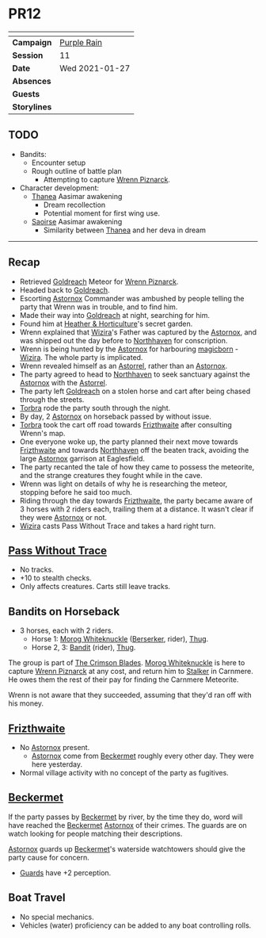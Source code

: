 # PR12

| []() | |
| --- | --- |
| **Campaign** | [Purple Rain](../README.md) |
| **Session** | 11 |
| **Date** | Wed 2021-01-27 |
| **Absences** | |
| **Guests** | |
| **Storylines** | |

## TODO

- Bandits:
  - Encounter setup
  - Rough outline of battle plan
    - Attempting to capture [Wrenn Piznarck](../../../astarus/people/wrenn-piznarck.md).
- Character development:
  - [Thanea](../../../astarus/people/thanea.md) Aasimar awakening
    - Dream recollection
    - Potential moment for first wing use.
  - [Saoirse](../../../astarus/people/saoirse.md) Aasimar awakening
    - Similarity between [Thanea](../../../astarus/people/thanea.md) and her deva in dream

---

## Recap

- Retrieved [Goldreach](../../../astarus/civilisations/kingdom-of-astor/settlements/goldreach/README.md) Meteor for [Wrenn Piznarck](../../../astarus/people/wrenn-piznarck.md).
- Headed back to [Goldreach](../../../astarus/civilisations/kingdom-of-astor/settlements/goldreach/README.md).
- Escorting [Astornox](../../../astarus/civilisations/kingdom-of-astor/organisations/astornox.md) Commander was ambushed by people telling the party that Wrenn was in trouble, and to find him.
- Made their way into [Goldreach](../../../astarus/civilisations/kingdom-of-astor/settlements/goldreach/README.md) at night, searching for him.
- Found him at [Heather & Horticulture](../../../astarus/civilisations/kingdom-of-astor/settlements/goldreach/places/heather-and-horticulture.md)'s secret garden.
- Wrenn explained that [Wizira](../../../astarus/people/wizira.md)'s Father was captured by the [Astornox](../../../astarus/civilisations/kingdom-of-astor/organisations/astornox.md), and was shipped out the day before to [Northhaven](../../../astarus/places/cities/northhaven.md) for conscription.
- Wrenn is being hunted by the [Astornox](../../../astarus/civilisations/kingdom-of-astor/organisations/astornox.md) for harbouring [magicborn](../../../astarus/civilisations/kingdom-of-astor/magicborn.md) - [Wizira](../../../astarus/people/wizira.md). The whole party is implicated.
- Wrenn revealed himself as an [Astorrel](../../../astarus/civilisations/kingdom-of-astor/organisations/astorrel/astorrel.md), rather than an [Astornox](../../../astarus/civilisations/kingdom-of-astor/organisations/astornox.md).
- The party agreed to head to [Northhaven](../../../astarus/places/cities/northhaven.md) to seek sanctuary against the [Astornox](../../../astarus/civilisations/kingdom-of-astor/organisations/astornox.md) with the [Astorrel](../../../astarus/civilisations/kingdom-of-astor/organisations/astorrel/astorrel.md).
- The party left [Goldreach](../../../astarus/civilisations/kingdom-of-astor/settlements/goldreach/README.md) on a stolen horse and cart after being chased through the streets.
- [Torbra](../../../astarus/people/torbra.md) rode the party south through the night.
- By day, 2 [Astornox](../../../astarus/civilisations/kingdom-of-astor/organisations/astornox.md) on horseback passed by without issue.
- [Torbra](../../../astarus/people/torbra.md) took the cart off road towards [Frizthwaite](../../../astarus/places/villages/frizthwaite.md) after consulting Wrenn's map.
- One everyone woke up, the party planned their next move towards [Frizthwaite](../../../astarus/places/villages/frizthwaite.md) and towards [Northhaven](../../../astarus/places/cities/northhaven.md) off the beaten track, avoiding the large [Astornox](../../../astarus/civilisations/kingdom-of-astor/organisations/astornox.md) garrison at Eaglesfield.
- The party recanted the tale of how they came to possess the meteorite, and the strange creatures they fought while in the cave.
- Wrenn was light on details of why he is researching the meteor, stopping before he said too much.
- Riding through the day towards [Frizthwaite](../../../astarus/places/villages/frizthwaite.md), the party became aware of 3 horses with 2 riders each, trailing them at a distance. It wasn't clear if they were [Astornox](../../../astarus/civilisations/kingdom-of-astor/organisations/astornox.md) or not.
- [Wizira](../../../astarus/people/wizira.md) casts Pass Without Trace and takes a hard right turn.

## [Pass Without Trace](https://www.dndbeyond.com/spells/pass-without-trace)

- No tracks.
- +10 to stealth checks.
- Only affects creatures. Carts still leave tracks.

## Bandits on Horseback

- 3 horses, each with 2 riders.
  - Horse 1: [Morog Whiteknuckle](../../../astarus/people/morog-whiteknuckle.md) ([Berserker](https://www.dndbeyond.com/monsters/berserker), rider), [Thug](https://www.dndbeyond.com/monsters/thug).
  - Horse 2, 3: [Bandit](https://www.dndbeyond.com/monsters/bandit) (rider), [Thug](https://www.dndbeyond.com/monsters/thug).

The group is part of [The Crimson Blades](../../../astarus/civilisations/kingdom-of-astor/organisations/the-crimson-blades.md). [Morog Whiteknuckle](../../../astarus/people/morog-whiteknuckle.md) is here to capture [Wrenn Piznarck](../../../astarus/people/wrenn-piznarck.md) at any cost, and return him to [Stalker](../../../astarus/people/stalker.md) in Carnmere. He owes them the rest of their pay for finding the Carnmere Meteorite.

Wrenn is not aware that they succeeded, assuming that they'd ran off with his money.

## [Frizthwaite](../../../astarus/places/villages/frizthwaite.md)

- No [Astornox](../../../astarus/civilisations/kingdom-of-astor/organisations/astornox.md) present.
  - [Astornox](../../../astarus/civilisations/kingdom-of-astor/organisations/astornox.md) come from [Beckermet](../../../astarus/places/towns/beckermet.md) roughly every other day. They were here yesterday.
- Normal village activity with no concept of the party as fugitives.

## [Beckermet](../../../astarus/places/towns/beckermet.md)

If the party passes by [Beckermet](../../../astarus/places/towns/beckermet.md) by river, by the time they do, word will have reached the [Beckermet](../../../astarus/places/towns/beckermet.md) [Astornox](../../../astarus/civilisations/kingdom-of-astor/organisations/astornox.md) of their crimes. The guards are on watch looking for people matching their descriptions.

[Astornox](../../../astarus/civilisations/kingdom-of-astor/organisations/astornox.md) guards up [Beckermet](../../../astarus/places/towns/beckermet.md)'s waterside watchtowers should give the party cause for concern.

- [Guards](https://www.dndbeyond.com/monsters/guard) have +2 perception.

## Boat Travel

- No special mechanics.
- Vehicles (water) proficiency can be added to any boat controlling rolls.
